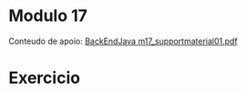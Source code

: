 # Modulo 17
Conteudo de apoio: [BackEndJava m17_supportmaterial01.pdf](https://github.com/michelecodes/backend-modulo-17/files/14160789/BackEndJava.m17_supportmaterial01.pdf)
# Exercicio
